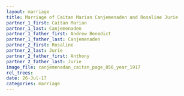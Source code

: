 ```yaml
---
layout: marriage
title: Marriage of Caitan Marian Canjemenaden and Rosaline Jurie
partner_1_first: Caitan Marian
partner_1_last: Canjemenaden
partner_1_father_first: Andrew Benedict
partner_1_father_last: Canjemenaden
partner_2_first: Rosaline
partner_2_last: Jurie
partner_2_father_first: Anthony
partner_2_father_last: Jurie
image_file: canjemenadan_caitan_page_856_year_1917
rel_trees:
date: 26-Jul-17
categories: marriage
---
```



